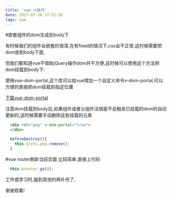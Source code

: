 ```yaml
---
title: 'vue 小技巧'
date: 2017-07-26 17:51:16
tags: vue
---
```

#嵌套组件的dom生成到body下

有时候我们的组件会嵌套的很深,在有fixed的情况下,css会不正常,这时候需要把dom放到body下面,

但我们都知道vue不借助jQuery操作dom并不方便,这时候可以使用这个方法把dom挂载到body下:

使用vue-dom-portal,这个库可以给vue增加一个自定义命令v-dom-portal,可以方便的直接把dom挂载到指定位置

[下载vue-dom-portal](https://github.com/calebroseland/vue-dom-portal)

注意dom挂载到body后,如果组件或者父组件注销是不会触发已挂载的dom的自动更新的,这时候需要手动删除这些挂载的元素

``` html
  <div ref="pop" v-dom-portal="true">
  </div>
```

``` js
  beforeDestroy(){
    this.$refs.pop.remove();
  }
```


#vue router刷新当前页面
比较简单,直接上代码
``` js
  this.$router.go(0);
```


工作或学习时,碰到其他的再补充了,

谢谢观看!